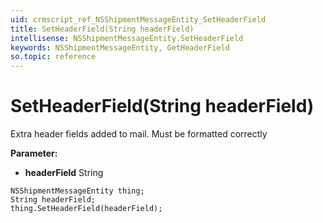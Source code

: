 ```yaml
---
uid: crmscript_ref_NSShipmentMessageEntity_SetHeaderField
title: SetHeaderField(String headerField)
intellisense: NSShipmentMessageEntity.SetHeaderField
keywords: NSShipmentMessageEntity, GetHeaderField
so.topic: reference
---
```


# SetHeaderField(String headerField)

Extra header fields added to mail. Must be formatted correctly

**Parameter:** 
 - **headerField** String

```crmscript
NSShipmentMessageEntity thing;
String headerField;
thing.SetHeaderField(headerField);
```

